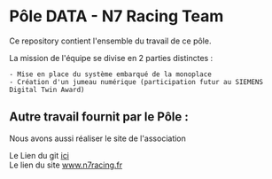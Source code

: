 # Pôle DATA - N7 Racing Team
Ce repository contient l'ensemble du travail de ce pôle.


La mission de l'équipe se divise en 2 parties distinctes :


    - Mise en place du système embarqué de la monoplace
    - Création d'un jumeau numérique (participation futur au SIEMENS Digital Twin Award)

## Autre travail fournit par le Pôle :
Nous avons aussi réaliser le site de l'association

Le Lien du git [ici](https://github.com/LucasThTrT/n7racing)\
Le lien du site www.n7racing.fr
